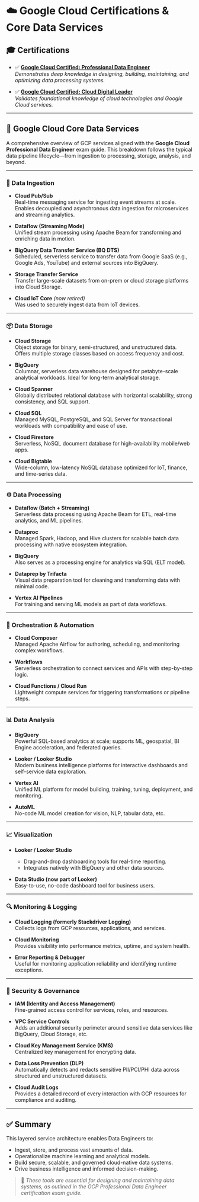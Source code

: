 # ☁️ Google Cloud Certifications & Core Data Services

## 🎓 Certifications

- ✅ [**Google Cloud Certified: Professional Data Engineer**](https://www.credly.com/badges/8b12f9ce-eca0-4704-a446-3c1ee86f0c1a/public_url)  
  _Demonstrates deep knowledge in designing, building, maintaining, and optimizing data processing systems._

- ✅ [**Google Cloud Certified: Cloud Digital Leader**](https://www.credly.com/badges/5a781c4a-f5fd-4322-a0ac-658bf9c960b0/public_url)  
  _Validates foundational knowledge of cloud technologies and Google Cloud services._

---

## 📌 Google Cloud Core Data Services

A comprehensive overview of GCP services aligned with the **Google Cloud Professional Data Engineer** exam guide. This breakdown follows the typical data pipeline lifecycle—from ingestion to processing, storage, analysis, and beyond.

---

### 🔄 Data Ingestion

- **Cloud Pub/Sub**  
  Real-time messaging service for ingesting event streams at scale. Enables decoupled and asynchronous data ingestion for microservices and streaming analytics.

- **Dataflow (Streaming Mode)**  
  Unified stream processing using Apache Beam for transforming and enriching data in motion.

- **BigQuery Data Transfer Service (BQ DTS)**  
  Scheduled, serverless service to transfer data from Google SaaS (e.g., Google Ads, YouTube) and external sources into BigQuery.

- **Storage Transfer Service**  
  Transfer large-scale datasets from on-prem or cloud storage platforms into Cloud Storage.

- **Cloud IoT Core** *(now retired)*  
  Was used to securely ingest data from IoT devices.

---

### 📦 Data Storage

- **Cloud Storage**  
  Object storage for binary, semi-structured, and unstructured data. Offers multiple storage classes based on access frequency and cost.

- **BigQuery**  
  Columnar, serverless data warehouse designed for petabyte-scale analytical workloads. Ideal for long-term analytical storage.

- **Cloud Spanner**  
  Globally distributed relational database with horizontal scalability, strong consistency, and SQL support.

- **Cloud SQL**  
  Managed MySQL, PostgreSQL, and SQL Server for transactional workloads with compatibility and ease of use.

- **Cloud Firestore**  
  Serverless, NoSQL document database for high-availability mobile/web apps.

- **Cloud Bigtable**  
  Wide-column, low-latency NoSQL database optimized for IoT, finance, and time-series data.

---

### ⚙️ Data Processing

- **Dataflow (Batch + Streaming)**  
  Serverless data processing using Apache Beam for ETL, real-time analytics, and ML pipelines.

- **Dataproc**  
  Managed Spark, Hadoop, and Hive clusters for scalable batch data processing with native ecosystem integration.

- **BigQuery**  
  Also serves as a processing engine for analytics via SQL (ELT model).

- **Dataprep by Trifacta**  
  Visual data preparation tool for cleaning and transforming data with minimal code.

- **Vertex AI Pipelines**  
  For training and serving ML models as part of data workflows.

---

### 🔄 Orchestration & Automation

- **Cloud Composer**  
  Managed Apache Airflow for authoring, scheduling, and monitoring complex workflows.

- **Workflows**  
  Serverless orchestration to connect services and APIs with step-by-step logic.

- **Cloud Functions / Cloud Run**  
  Lightweight compute services for triggering transformations or pipeline steps.

---

### 📊 Data Analysis

- **BigQuery**  
  Powerful SQL-based analytics at scale; supports ML, geospatial, BI Engine acceleration, and federated queries.

- **Looker / Looker Studio**  
  Modern business intelligence platforms for interactive dashboards and self-service data exploration.

- **Vertex AI**  
  Unified ML platform for model building, training, tuning, deployment, and monitoring.

- **AutoML**  
  No-code ML model creation for vision, NLP, tabular data, etc.

---

### 📈 Visualization

- **Looker / Looker Studio**  
  - Drag-and-drop dashboarding tools for real-time reporting.  
  - Integrates natively with BigQuery and other data sources.

- **Data Studio (now part of Looker)**  
  Easy-to-use, no-code dashboard tool for business users.

---

### 🔍 Monitoring & Logging

- **Cloud Logging (formerly Stackdriver Logging)**  
  Collects logs from GCP resources, applications, and services.

- **Cloud Monitoring**  
  Provides visibility into performance metrics, uptime, and system health.

- **Error Reporting & Debugger**  
  Useful for monitoring application reliability and identifying runtime exceptions.

---

### 🔐 Security & Governance

- **IAM (Identity and Access Management)**  
  Fine-grained access control for services, roles, and resources.

- **VPC Service Controls**  
  Adds an additional security perimeter around sensitive data services like BigQuery, Cloud Storage, etc.

- **Cloud Key Management Service (KMS)**  
  Centralized key management for encrypting data.

- **Data Loss Prevention (DLP)**  
  Automatically detects and redacts sensitive PII/PCI/PHI data across structured and unstructured datasets.

- **Cloud Audit Logs**  
  Provides a detailed record of every interaction with GCP resources for compliance and auditing.

---

## ✅ Summary

This layered service architecture enables Data Engineers to:

- Ingest, store, and process vast amounts of data.
- Operationalize machine learning and analytical models.
- Build secure, scalable, and governed cloud-native data systems.
- Drive business intelligence and informed decision-making.

> 📌 _These tools are essential for designing and maintaining data systems, as outlined in the GCP Professional Data Engineer certification exam guide._

